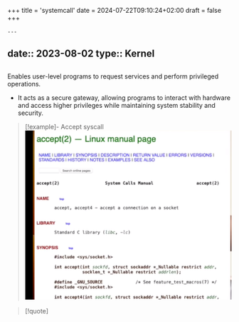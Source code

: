 +++
title = 'systemcall'
date = 2024-07-22T09:10:24+02:00
draft = false
+++

    ---
date:: 2023-08-02
type:: Kernel
---
##
 Enables user-level programs to request services and perform privileged operations. 
 - It acts as a secure gateway, allowing programs to interact with hardware and access higher privileges while maintaining system stability and security.

> [!example]- Accept syscall
> ![Pasted_image_20230802122650.png](/static/Pasted_image_20230802122650.png)


>[!quote] 